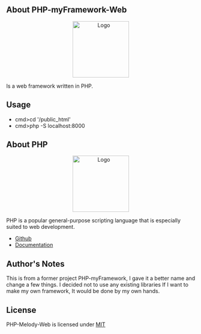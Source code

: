 ## About PHP-myFramework-Web

<p align="center"><img src="https://i.imgur.com/rgwJljb.png" width="150px" height="auto" alt="Logo"></a></p>

Is a web framework written in PHP.

## Usage

* cmd>cd '/public_html'
* cmd>php -S localhost:8000

## About PHP

<p align="center"><img src="https://i.imgur.com/zyHWMJU.png" width="150px" height="auto" alt="Logo"></a></p>

<p>PHP is a popular general-purpose scripting language that is especially suited to web development.</p>

* [Github](https://github.com/php)
* [Documentation](https://www.php.net/docs.php)

## Author's Notes

This is from a former project PHP-myFramework, I gave it a better name and change a few things. I decided not to use any existing libraries
If I want to make my own framework, It would be done by my own hands.

## License

PHP-Melody-Web is licensed under [MIT](https://choosealicense.com/licenses/mit/)
